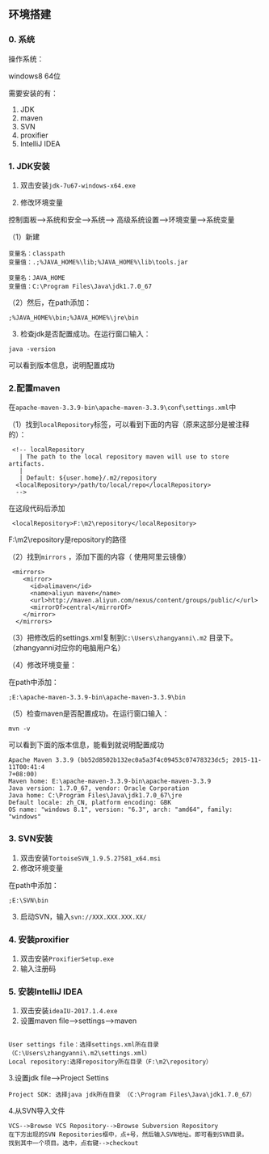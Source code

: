 ## 环境搭建

### 0. 系统

操作系统：

windows8 64位

需要安装的有：
1. JDK
2. maven
3. SVN
4. proxifier
5. IntelliJ IDEA

### 1. JDK安装

1. 双击安装``jdk-7u67-windows-x64.exe``

2. 修改环境变量

控制面板-->系统和安全-->系统--> 高级系统设置-->环境变量-->系统变量

（1）新建
```
变量名：classpath
变量值：.;%JAVA_HOME%\lib;%JAVA_HOME%\lib\tools.jar 
```
```
变量名：JAVA_HOME
变量值：C:\Program Files\Java\jdk1.7.0_67
```
（2）然后，在path添加：
```
;%JAVA_HOME%\bin;%JAVA_HOME%\jre\bin
```
3. 检查jdk是否配置成功。在运行窗口输入：
```
java -version
```
可以看到版本信息，说明配置成功

### 2.配置maven

在``apache-maven-3.3.9-bin\apache-maven-3.3.9\conf\settings.xml``中

（1）找到``localRepository``标签，可以看到下面的内容（原来这部分是被注释的）：
```
 <!-- localRepository
   | The path to the local repository maven will use to store artifacts.
   |
   | Default: ${user.home}/.m2/repository
  <localRepository>/path/to/local/repo</localRepository>
  -->
```
在这段代码后添加
```
 <localRepository>F:\m2\repository</localRepository>
```
F:\m2\repository是repository的路径

（2）找到``mirrors`` ，添加下面的内容（ 使用阿里云镜像）
```
 <mirrors>
    <mirror>  
      <id>alimaven</id>  
      <name>aliyun maven</name>  
      <url>http://maven.aliyun.com/nexus/content/groups/public/</url>  
      <mirrorOf>central</mirrorOf>          
    </mirror>
  </mirrors>
```
（3）把修改后的settings.xml复制到``C:\Users\zhangyanni\.m2`` 目录下。（zhangyanni对应你的电脑用户名）

（4）修改环境变量：

在path中添加：
```
;E:\apache-maven-3.3.9-bin\apache-maven-3.3.9\bin
```
（5）检查maven是否配置成功。在运行窗口输入：
```
mvn -v
```
可以看到下面的版本信息，能看到就说明配置成功
```
Apache Maven 3.3.9 (bb52d8502b132ec0a5a3f4c09453c07478323dc5; 2015-11-11T00:41:4
7+08:00)
Maven home: E:\apache-maven-3.3.9-bin\apache-maven-3.3.9
Java version: 1.7.0_67, vendor: Oracle Corporation
Java home: C:\Program Files\Java\jdk1.7.0_67\jre
Default locale: zh_CN, platform encoding: GBK
OS name: "windows 8.1", version: "6.3", arch: "amd64", family: "windows"
```
### 3. SVN安装

1. 双击安装``TortoiseSVN_1.9.5.27581_x64.msi``
2. 修改环境变量

在path中添加：
```
;E:\SVN\bin
```
3. 启动SVN，输入```svn://XXX.XXX.XXX.XX/```

### 4. 安装proxifier

1. 双击安装``ProxifierSetup.exe``
2. 输入注册码



### 5. 安装IntelliJ IDEA

1. 双击安装``ideaIU-2017.1.4.exe``
2. 设置maven
file-->settings-->maven
```

User settings file：选择settings.xml所在目录 （C:\Users\zhangyanni\.m2\settings.xml）
Local repository:选择repository所在目录（F:\m2\repository）
```
3.设置jdk
file-->Project Settins
```
Project SDK: 选择java jdk所在目录 （C:\Program Files\Java\jdk1.7.0_67）
```
4.从SVN导入文件
```
VCS-->Browse VCS Repository-->Browse Subversion Repository
在下方出现的SVN Repositories框中，点+号，然后输入SVN地址。即可看到SVN目录。
找到其中一个项目。选中，点右键-->checkout
```
